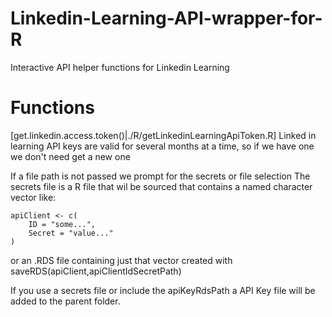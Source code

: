 # Linkedin-Learning-API-wrapper-for-R
Interactive API helper functions for Linkedin Learning 

# Functions
[get.linkedin.access.token()|./R/getLinkedinLearningApiToken.R]
 Linked in learning API keys are valid for several months at a time, 
 so if we have one we don't need get a new one

 If a file path is not passed we prompt for the secrets or file selection
 The secrets file is a R file that wil be sourced that contains a named character vector like:
```
apiClient <- c(
	ID = "some...",
	Secret = "value..."
)
```
 or an .RDS file containing just that vector created with
 saveRDS(apiClient,apiClientIdSecretPath)  

 If you use a secrets file or include the apiKeyRdsPath a API Key file will be added to the parent folder.

